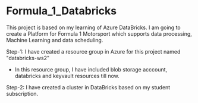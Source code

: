 # Formula_1_Databricks
This project is based on my learning of Azure DataBricks.
I am going to create a Platform for Formula 1 Motorsport which supports data processing, Machine Learning and data scheduling. 

Step-1: I have created a resource group in Azure for this project named "databricks-ws2"
* In this resource group, I have included blob storage acccount, databricks and keyvault resources till now.

Step-2: I have created a cluster in DataBricks based on my student subscription.
